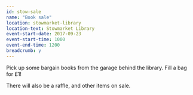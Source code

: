 ```yaml
---
id: stow-sale
name: "Book sale"
location: stowmarket-library
location-text: Stowmarket Library
event-start-date: 2017-09-23
event-start-time: 1000
event-end-time: 1200
breadcrumb: y
---
```


Pick up some bargain books from the garage behind the library. Fill a bag for £1!

There will also be a raffle, and other items on sale.
